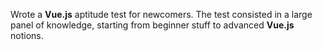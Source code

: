 Wrote a **Vue.js** aptitude test for newcomers. The test consisted in a large panel of knowledge, starting from beginner stuff to advanced **Vue.js** notions.